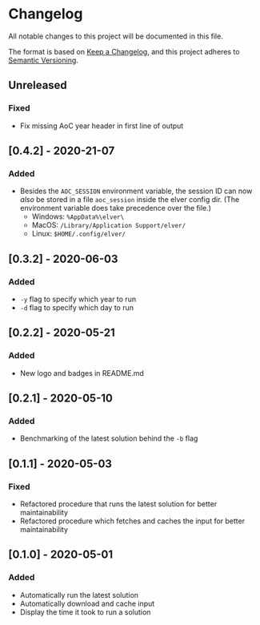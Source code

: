 # Changelog
All notable changes to this project will be documented in this file.

The format is based on [Keep a Changelog](https://keepachangelog.com/en/1.0.0/),
and this project adheres to [Semantic Versioning](https://semver.org/spec/v2.0.0.html).

## Unreleased
### Fixed
 - Fix missing AoC year header in first line of output

## [0.4.2] - 2020-21-07
### Added
- Besides the `AOC_SESSION` environment variable, the session ID can now
  _also_ be stored in a file `aoc_session` inside the elver config dir. (The
  environment variable does take precedence over the file.)
    - Windows: `%AppData%\elver\`
    - MacOS: `/Library/Application Support/elver/`
    - Linux: `$HOME/.config/elver/`

## [0.3.2] - 2020-06-03
### Added
- `-y` flag to specify which year to run
- `-d` flag to specify which day to run

## [0.2.2] - 2020-05-21
### Added
- New logo and badges in README.md

## [0.2.1] - 2020-05-10
### Added
- Benchmarking of the latest solution behind the `-b` flag

## [0.1.1] - 2020-05-03
### Fixed
- Refactored procedure that runs the latest solution for better maintainability
- Refactored procedure which fetches and caches the input for better maintainability

## [0.1.0] - 2020-05-01
### Added
- Automatically run the latest solution
- Automatically download and cache input
- Display the time it took to run a solution
